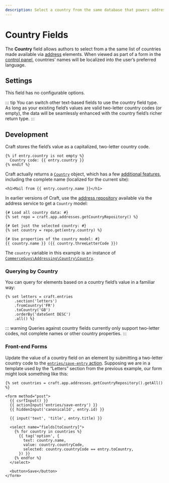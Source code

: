 ```yaml
---
description: Select a country from the same database that powers address elements.
---
```


# Country Fields

The **Country** field allows authors to select from a the same list of countries made available via [address](../element-types/addresses.md) elements. When viewed as part of a form in the [control panel](../../system/control-panel.md), countries’ names will be localized into the user’s preferred language.

<!-- more -->

## Settings

This field has no configurable options.

::: tip
You can switch other text-based fields to use the country field type. As long as your existing field’s values are valid two-letter country codes (or empty), the data will be seamlessly enhanced with the country field’s richer return type.
:::

## Development

Craft stores the field’s value as a capitalized, two-letter country code.

```twig
{% if entry.country is not empty %}
  Country code: {{ entry.country }}
{% endif %}
```

Craft actually returns a [`Country`](repo:commerceguys/addressing/blob/master/src/Country/Country.php) object, which has a few [additional features](../element-types/addresses.md#country-names), including the complete name (localized for the current site): <Since ver="5.3.0" description="{product} {ver} changed the data type for Country fields." />

```twig
<h1>Mail from {{ entry.country.name }}</h1>
```

In earlier versions of Craft, use the [address repository](../element-types/addresses.md#address-repository) available via the address service to get a `Country` model:

```twig
{# Load all country data: #}
{% set repo = craft.app.addresses.getCountryRepository() %}

{# Get just the selected country: #}
{% set country = repo.get(entry.country) %}

{# Use properties of the country model: #}
{{ country.name }} ({{ country.threeLetterCode }})
```

The `country` variable in this example is an instance of  [`CommerceGuys\Addressing\Country\Country`](repo:commerceguys/addressing/blob/master/src/Country/Country.php).

### Querying by Country

You can query for elements based on a country field’s value in a familiar way:

```twig{3-4}
{% set letters = craft.entries
    .section('letters')
    .fromCountry('FR')
    .toCountry('GB')
    .orderBy('dateSent DESC')
    .all() %}
```

::: warning
Queries against country fields currently only support two-letter codes, not complete names or other country properties.
:::

### Front-end Forms

Update the value of a country field on an element by submitting a two-letter country code to the [`entries/save-entry` action](../controller-actions.md#post-entries-save-entry). Supposing we are in a template used by the “Letters” section from the previous example, our form might look something like this:

```twig
{% set countries = craft.app.addresses.getCountryRepository().getAll() %}

<form method="post">
  {{ csrfInput() }}
  {{ actionInput('entries/save-entry') }}
  {{ hiddenInput('canonicalId', entry.id) }}

  {{ input('text', 'title', entry.title) }}

  <select name="fields[toCountry]">
    {% for country in countries %}
      {{ tag('option', {
        text: country.name,
        value: country.countryCode,
        selected: country.countryCode == entry.toCountry,
      }) }}
    {% endfor %}
  </select>

  <button>Save</button>
</form>
```

<See path="../controller-actions.md" description="Read more about using forms to submit data to Craft controllers." />
